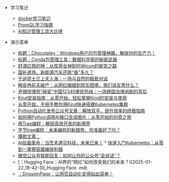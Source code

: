 ﻿<!-- _sidebar.md -->

* 学习笔记
  * [docker学习笔记](docker%E5%AD%A6%E4%B9%A0%E7%AC%94%E8%AE%B0.md) <!--注意这里是相对路径-->
  * [PromQL学习指南](PromQL学习指南.md)
  * [AI知识管理工具大比拼](AI知识管理工具大比拼.md)

* 演示菜单
 
  * [标题：Chocolatey：Windows用户的包管理神器，解放你的生产力！](2025-01-20_10-26-10_chocolatey包管理工具.md)
  * [标题：Conda包管理工具：数据科学家的秘密武器](2025-01-20_10-43-58_conda包管理工具.md)
  * [舒淇红唇的神：从性感女神到时尚Icon的蜕变之路](2025-01-20_11-15-58_舒淇红唇的神.md)
  * [国补退场，新能源汽车还能“香”多久？](2025-01-20_12-23-57_国补.md)
  * [于适昆士兰上天入海：一场与自然的极致对话](2025-01-20_12-26-46_于适昆士兰上天入海.md)
  * [韩安冉前夫破产：从网红婚姻到现实困境，我们该反思什么？](2025-01-20_13-57-40_韩安冉前夫破产.md)
  * [尹锡悦律师“碰瓷”中国12345便民热线：一场跨国法律闹剧的背后](2025-01-21_06-30-35_尹锡悦律师碰瓷中国12345便民热线.md)
  * [Kind安装指南：从零开始，轻松掌握Kind的安装与使用](2025-01-21_11-21-40_kind安装.md)
  * [从零开始，手把手教你用Kind快速搭建Kubernetes集群](2025-01-21_11-30-04_kind安装k8s.md)
  * [Python自动化发布公众号文章：解放双手，提升效率的终极指南](2025-01-21_11-32-36_python自动发布公众号文章.md)
  * [如何用Python调用AI接口生成图片：从零开始的创意之旅](2025-01-21_11-42-38_python根据文章内容调用ai接口生成图片.md)
  * [用Trae编程：解锁高效开发的新境界](2025-01-21_11-53-20_使用trae编程.md)
  * [字节trae编程：未来编程的新趋势，你准备好了吗？](2025-01-21_11-56-05_使用字节trae编程.md)
  * [爆款文章：](2025-01-21_12-01-25_根据文章内容生成图片提示词.md)
  * [AI绘画革命：当艺术遇见科技，未来已来！](2025-01-21_13-07-51_根据文章内容调用ai生成图片.md)  * [快速入门Kubernetes：从零到一掌握容器编排利器](2025-01-22_09-11-17_快速入门k8s.md)
  * [微信公众号智能回复：如何让你的公众号“会说话”？](2025-01-22_09-26-28_微信公众号智能回复.md)
  * [：Hugging Face：AI界的“网红”如何改变我们的未来？](2025-01-22_18-42-35_Hugging Face .md)
  * [：DrissionPage：让网页自动化变得如此简单！](2025-01-23_23-45-16_DrissionPage.md)
